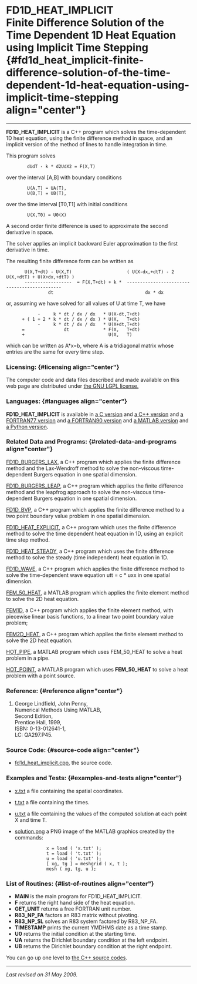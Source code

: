 FD1D\_HEAT\_IMPLICIT\
Finite Difference Solution of the\
Time Dependent 1D Heat Equation\
using Implicit Time Stepping {#fd1d_heat_implicit-finite-difference-solution-of-the-time-dependent-1d-heat-equation-using-implicit-time-stepping align="center"}
==================================

------------------------------------------------------------------------

**FD1D\_HEAT\_IMPLICIT** is a C++ program which solves the
time-dependent 1D heat equation, using the finite difference method in
space, and an implicit version of the method of lines to handle
integration in time.

This program solves

            dUdT - k * d2UdX2 = F(X,T)
          

over the interval \[A,B\] with boundary conditions

            U(A,T) = UA(T),
            U(B,T) = UB(T),
          

over the time interval \[T0,T1\] with initial conditions

            U(X,T0) = U0(X)
          

A second order finite difference is used to approximate the second
derivative in space.

The solver applies an implicit backward Euler approximation to the first
derivative in time.

The resulting finite difference form can be written as

           U(X,T+dt) - U(X,T)                     ( U(X-dx,+dtT) - 2 U(X,+dtT) + U(X+dx,+dtT) )
           ------------------  = F(X,T+dt) + k *  ---------------------------------------------
                    dt                                   dx * dx
          

or, assuming we have solved for all values of U at time T, we have

                -     k * dt / dx / dx   * U(X-dt,T+dt)
          + ( 1 + 2 * k * dt / dx / dx ) * U(X,   T+dt)
                -     k * dt / dx / dx   * U(X+dt,T+dt)
          =               dt             * F(X,   T+dt)
          +                                U(X,   T)
          

which can be written as A\*x=b, where A is a tridiagonal matrix whose
entries are the same for every time step.

### Licensing: {#licensing align="center"}

The computer code and data files described and made available on this
web page are distributed under [the GNU LGPL
license.](../../txt/gnu_lgpl.txt)

### Languages: {#languages align="center"}

**FD1D\_HEAT\_IMPLICIT** is available in [a C
version](../../c_src/fd1d_heat_implicit/fd1d_heat_implicit.md) and [a
C++ version](../../master/fd1d_heat_implicit/fd1d_heat_implicit.md)
and [a FORTRAN77
version](../../f77_src/fd1d_heat_implicit/fd1d_heat_implicit.md) and
[a FORTRAN90
version](../../f_src/fd1d_heat_implicit/fd1d_heat_implicit.md) and [a
MATLAB version](../../m_src/fd1d_heat_implicit/fd1d_heat_implicit.md)
and [a Python
version](../../py_src/fd1d_heat_implicit/fd1d_heat_implicit.md).

### Related Data and Programs: {#related-data-and-programs align="center"}

[FD1D\_BURGERS\_LAX](../../master/fd1d_burgers_lax/fd1d_burgers_lax.md),
a C++ program which applies the finite difference method and the
Lax-Wendroff method to solve the non-viscous time-dependent Burgers
equation in one spatial dimension.

[FD1D\_BURGERS\_LEAP](../../master/fd1d_burgers_leap/fd1d_burgers_leap.md),
a C++ program which applies the finite difference method and the
leapfrog approach to solve the non-viscous time-dependent Burgers
equation in one spatial dimension.

[FD1D\_BVP](../../master/fd1d_bvp/fd1d_bvp.md), a C++ program which
applies the finite difference method to a two point boundary value
problem in one spatial dimension.

[FD1D\_HEAT\_EXPLICIT](../../master/fd1d_heat_explicit/fd1d_heat_explicit.md),
a C++ program which uses the finite difference method to solve the time
dependent heat equation in 1D, using an explicit time step method.

[FD1D\_HEAT\_STEADY](../../master/fd1d_heat_steady/fd1d_heat_steady.md),
a C++ program which uses the finite difference method to solve the
steady (time independent) heat equation in 1D.

[FD1D\_WAVE](../../master/fd1d_wave/fd1d_wave.md), a C++ program
which applies the finite difference method to solve the time-dependent
wave equation utt = c \* uxx in one spatial dimension.

[FEM\_50\_HEAT](../../m_src/fem_50_heat/fem_50_heat.md), a MATLAB
program which applies the finite element method to solve the 2D heat
equation.

[FEM1D](../../master/fem1d/fem1d.md), a C++ program which applies the
finite element method, with piecewise linear basis functions, to a
linear two point boundary value problem;

[FEM2D\_HEAT](../../master/fem2d_heat/fem2d_heat.md), a C++ program
which applies the finite element method to solve the 2D heat equation.

[HOT\_PIPE](../../m_src/hot_pipe/hot_pipe.md), a MATLAB program which
uses FEM\_50\_HEAT to solve a heat problem in a pipe.

[HOT\_POINT](../../m_src/hot_point/hot_point.md), a MATLAB program
which uses **FEM\_50\_HEAT** to solve a heat problem with a point
source.

### Reference: {#reference align="center"}

1.  George Lindfield, John Penny,\
    Numerical Methods Using MATLAB,\
    Second Edition,\
    Prentice Hall, 1999,\
    ISBN: 0-13-012641-1,\
    LC: QA297.P45.

### Source Code: {#source-code align="center"}

-   [fd1d\_heat\_implicit.cpp](fd1d_heat_implicit.cpp), the source code.

### Examples and Tests: {#examples-and-tests align="center"}

-   [x.txt](x,txt) a file containing the spatial coordinates.
-   [t.txt](t,txt) a file containing the times.
-   [u.txt](u,txt) a file containing the values of the computed solution
    at each point X and time T.
-   [solution.png](solution.png) a PNG image of the MATLAB graphics
    created by the commands:

                    x = load ( 'x.txt' );
                    t = load ( 't.txt' );
                    u = load ( 'u.txt' );
                    [ xg, tg ] = meshgrid ( x, t );
                    mesh ( xg, tg, u );
                  

### List of Routines: {#list-of-routines align="center"}

-   **MAIN** is the main program for FD1D\_HEAT\_IMPLICIT.
-   **F** returns the right hand side of the heat equation.
-   **GET\_UNIT** returns a free FORTRAN unit number.
-   **R83\_NP\_FA** factors an R83 matrix without pivoting.
-   **R83\_NP\_SL** solves an R83 system factored by R83\_NP\_FA.
-   **TIMESTAMP** prints the current YMDHMS date as a time stamp.
-   **U0** returns the initial condition at the starting time.
-   **UA** returns the Dirichlet boundary condition at the left
    endpoint.
-   **UB** returns the Dirichlet boundary condition at the right
    endpoint.

You can go up one level to [the C++ source codes](../cpp_src.md).

------------------------------------------------------------------------

*Last revised on 31 May 2009.*
